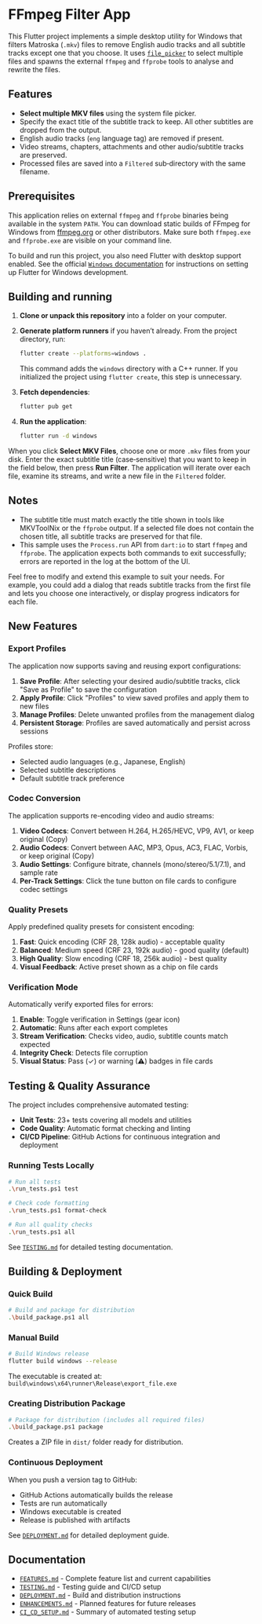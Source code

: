 # FFmpeg Filter App

This Flutter project implements a simple desktop utility for Windows that filters
Matroska (`.mkv`) files to remove English audio tracks and all subtitle
tracks except one that you choose. It uses
[`file_picker`](https://pub.dev/packages/file_picker) to select multiple files
and spawns the external `ffmpeg` and `ffprobe` tools to analyse and rewrite
the files.

## Features

- **Select multiple MKV files** using the system file picker.
- Specify the exact title of the subtitle track to keep. All other subtitles
  are dropped from the output.
- English audio tracks (`eng` language tag) are removed if present.
- Video streams, chapters, attachments and other audio/subtitle tracks are
  preserved.
- Processed files are saved into a `Filtered` sub‑directory with the same
  filename.

## Prerequisites

This application relies on external `ffmpeg` and `ffprobe` binaries being
available in the system `PATH`. You can download static builds of FFmpeg
for Windows from [ffmpeg.org](https://ffmpeg.org/download.html) or other
distributors. Make sure both `ffmpeg.exe` and `ffprobe.exe` are visible on
your command line.

To build and run this project, you also need Flutter with desktop support
enabled. See the official
[`Windows` documentation](https://docs.flutter.dev/platform-integration/windows/building)
for instructions on setting up Flutter for Windows development.

## Building and running

1. **Clone or unpack this repository** into a folder on your computer.
2. **Generate platform runners** if you haven’t already. From the project
   directory, run:
   
   ```bash
   flutter create --platforms=windows .
   ```
   
   This command adds the `windows` directory with a C++ runner. If you
   initialized the project using `flutter create`, this step is unnecessary.

3. **Fetch dependencies**:

   ```bash
   flutter pub get
   ```

4. **Run the application**:

   ```bash
   flutter run -d windows
   ```

When you click **Select MKV Files**, choose one or more `.mkv` files from
your disk. Enter the exact subtitle title (case‑sensitive) that you want to
keep in the field below, then press **Run Filter**. The application will
iterate over each file, examine its streams, and write a new file in the
`Filtered` folder.

## Notes

- The subtitle title must match exactly the title shown in tools like
  MKVToolNix or the `ffprobe` output. If a selected file does not contain
  the chosen title, all subtitle tracks are preserved for that file.
- This sample uses the `Process.run` API from `dart:io` to start
  `ffmpeg` and `ffprobe`. The application expects both commands to exit
  successfully; errors are reported in the log at the bottom of the UI.

Feel free to modify and extend this example to suit your needs. For example,
you could add a dialog that reads subtitle tracks from the first file and
lets you choose one interactively, or display progress indicators for each
file.

## New Features

### Export Profiles
The application now supports saving and reusing export configurations:

1. **Save Profile**: After selecting your desired audio/subtitle tracks, click "Save as Profile" to save the configuration
2. **Apply Profile**: Click "Profiles" to view saved profiles and apply them to new files
3. **Manage Profiles**: Delete unwanted profiles from the management dialog
4. **Persistent Storage**: Profiles are saved automatically and persist across sessions

Profiles store:
- Selected audio languages (e.g., Japanese, English)
- Selected subtitle descriptions
- Default subtitle track preference

### Codec Conversion
The application supports re-encoding video and audio streams:

1. **Video Codecs**: Convert between H.264, H.265/HEVC, VP9, AV1, or keep original (Copy)
2. **Audio Codecs**: Convert between AAC, MP3, Opus, AC3, FLAC, Vorbis, or keep original (Copy)
3. **Audio Settings**: Configure bitrate, channels (mono/stereo/5.1/7.1), and sample rate
4. **Per-Track Settings**: Click the tune button on file cards to configure codec settings

### Quality Presets
Apply predefined quality presets for consistent encoding:

1. **Fast**: Quick encoding (CRF 28, 128k audio) - acceptable quality
2. **Balanced**: Medium speed (CRF 23, 192k audio) - good quality (default)
3. **High Quality**: Slow encoding (CRF 18, 256k audio) - best quality
4. **Visual Feedback**: Active preset shown as a chip on file cards

### Verification Mode
Automatically verify exported files for errors:

1. **Enable**: Toggle verification in Settings (gear icon)
2. **Automatic**: Runs after each export completes
3. **Stream Verification**: Checks video, audio, subtitle counts match expected
4. **Integrity Check**: Detects file corruption
5. **Visual Status**: Pass (✓) or warning (⚠) badges in file cards
## Testing & Quality Assurance

The project includes comprehensive automated testing:

- **Unit Tests**: 23+ tests covering all models and utilities
- **Code Quality**: Automatic format checking and linting
- **CI/CD Pipeline**: GitHub Actions for continuous integration and deployment

### Running Tests Locally

```bash
# Run all tests
.\run_tests.ps1 test

# Check code formatting
.\run_tests.ps1 format-check

# Run all quality checks
.\run_tests.ps1 all
```

See [`TESTING.md`](TESTING.md) for detailed testing documentation.

## Building & Deployment

### Quick Build

```bash
# Build and package for distribution
.\build_package.ps1 all
```

### Manual Build

```bash
# Build Windows release
flutter build windows --release
```

The executable is created at: `build\windows\x64\runner\Release\export_file.exe`

### Creating Distribution Package

```bash
# Package for distribution (includes all required files)
.\build_package.ps1 package
```

Creates a ZIP file in `dist/` folder ready for distribution.

### Continuous Deployment

When you push a version tag to GitHub:
- GitHub Actions automatically builds the release
- Tests are run automatically
- Windows executable is created
- Release is published with artifacts

See [`DEPLOYMENT.md`](DEPLOYMENT.md) for detailed deployment guide.

## Documentation

- [`FEATURES.md`](FEATURES.md) - Complete feature list and current capabilities
- [`TESTING.md`](TESTING.md) - Testing guide and CI/CD setup
- [`DEPLOYMENT.md`](DEPLOYMENT.md) - Build and distribution instructions
- [`ENHANCEMENTS.md`](ENHANCEMENTS.md) - Planned features for future releases
- [`CI_CD_SETUP.md`](CI_CD_SETUP.md) - Summary of automated testing setup
